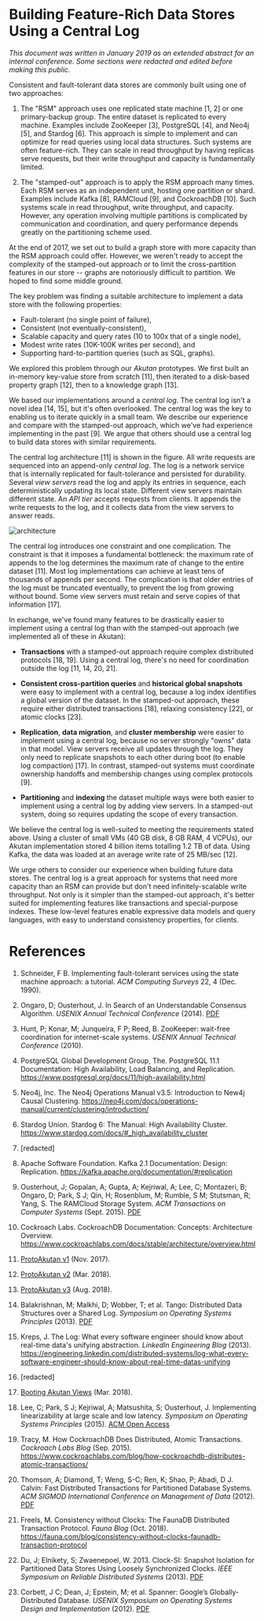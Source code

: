 Building Feature-Rich Data Stores Using a Central Log
=====================================================

*This document was written in January 2019 as an extended abstract for an
internal conference. Some sections were redacted and edited before making this
public.*

Consistent and fault-tolerant data stores are commonly built using one of two
approaches:

1.  The "RSM" approach uses one replicated state machine \[1, 2\] or one
    primary-backup group. The entire dataset is replicated to every machine.
    Examples include ZooKeeper \[3\], PostgreSQL \[4\], and Neo4j \[5\], and
    Stardog \[6\]. This approach is simple to implement and can optimize for
    read queries using local data structures. Such systems are often
    feature-rich. They can scale in read throughput by having replicas serve
    requests, but their write throughput and capacity is fundamentally limited.

2.  The "stamped-out" approach is to apply the RSM approach many times. Each RSM
    serves as an independent unit, hosting one partition or shard. Examples
    include Kafka \[8\], RAMCloud \[9\], and CockroachDB \[10\]. Such systems
    scale in read throughput, write throughput, and capacity. However, any
    operation involving multiple partitions is complicated by communication and
    coordination, and query performance depends greatly on the partitioning
    scheme used.

At the end of 2017, we set out to build a graph store with more capacity than
the RSM approach could offer. However, we weren't ready to accept the complexity
of the stamped-out approach or to limit the cross-partition features in our
store -- graphs are notoriously difficult to partition. We hoped to find some
middle ground.

The key problem was finding a suitable architecture to implement a data store
with the following properties:

  - Fault-tolerant (no single point of failure),
  - Consistent (not eventually-consistent),
  - Scalable capacity and query rates (10 to 100x that of a single node),
  - Modest write rates (10K-100K writes per second), and
  - Supporting hard-to-partition queries (such as SQL, graphs).

We explored this problem through our *Akutan* prototypes. We first built an
in-memory key-value store from scratch \[11\], then iterated to a disk-based
property graph \[12\], then to a knowledge graph \[13\].

We based our implementations around a *central log*. The central log isn't a
novel idea \[14, 15\], but it's often overlooked. The central log was the key to
enabling us to iterate quickly in a small team. We describe our experience and
compare with the stamped-out approach, which we've had experience implementing
in the past \[9\]. We argue that others should use a central log to build data
stores with similar requirements.

The central log architecture \[11\] is shown in the figure. All write requests
are sequenced into an append-only *central log*. The log is a network service
that is internally replicated for fault-tolerance and persisted for durability.
Several *view servers* read the log and apply its entries in sequence, each
deterministically updating its local state. Different view servers maintain
different state. An *API tier* accepts requests from clients. It appends the
write requests to the log, and it collects data from the view servers to answer
reads.

![architecture](central_log_arch.png)

The central log introduces one constraint and one complication. The constraint
is that it imposes a fundamental bottleneck: the maximum rate of appends to the
log determines the maximum rate of change to the entire dataset \[11\]. Most log
implementations can achieve at least tens of thousands of appends per second.
The complication is that older entries of the log must be truncated eventually,
to prevent the log from growing without bound. Some view servers must retain and
serve copies of that information \[17\].

In exchange, we've found many features to be drastically easier to implement
using a central log than with the stamped-out approach (we implemented all of
these in Akutan):

  - **Transactions** with a stamped-out approach require complex distributed
    protocols \[18, 19\]. Using a central log, there's no need for coordination
    outside the log \[11, 14, 20, 21\].

  - **Consistent cross-partition queries** and **historical global snapshots**
    were easy to implement with a central log, because a log index identifies a
    global version of the dataset. In the stamped-out approach, these require
    either distributed transactions \[18\], relaxing consistency \[22\], or
    atomic clocks \[23\].

  - **Replication**, **data migration**, and **cluster membership** were easier
    to implement using a central log, because no server strongly "owns" data in
    that model. View servers receive all updates through the log. They only need
    to replicate snapshots to each other during boot (to enable log compaction)
    \[17\]. In contrast, stamped-out systems must coordinate ownership handoffs
    and membership changes using complex protocols \[9\].

  - **Partitioning** and **indexing** the dataset multiple ways were both easier
    to implement using a central log by adding view servers. In a stamped-out
    system, doing so requires updating the scope of every transaction.

We believe the central log is well-suited to meeting the requirements stated
above. Using a cluster of small VMs (40 GB disk, 8 GB RAM, 4 VCPUs), our Akutan
implementation stored 4 billion items totalling 1.2 TB of data. Using Kafka, the
data was loaded at an average write rate of 25 MB/sec \[12\].

We urge others to consider our experience when building future data stores. The
central log is a great approach for systems that need more capacity than an RSM
can provide but don't need infinitely-scalable write throughput. Not only is it
simpler than the stamped-out approach, it's better suited for implementing
features like transactions and special-purpose indexes. These low-level features
enable expressive data models and query languages, with easy to understand
consistency properties, for clients.

# References

1.  Schneider, F B. Implementing fault-tolerant services using the state machine
    approach: a tutorial. *ACM Computing Surveys* 22, 4 (Dec. 1990).

2.  Ongaro, D; Ousterhout, J. In Search of an Understandable Consensus
    Algorithm. *USENIX Annual Technical Conference* (2014).
    [PDF](https://ongardie.net/var/blurbs/pubs/raft-atc14.pdf)

3.  Hunt, P; Konar, M; Junqueira, F P; Reed, B. ZooKeeper: wait-free
    coordination for internet-scale systems. *USENIX Annual Technical
    Conference* (2010).

4.  PostgreSQL Global Development Group, The. PostgreSQL 11.1 Documentation:
    High Availability, Load Balancing, and Replication.
    <https://www.postgresql.org/docs/11/high-availability.html>

5.  Neo4j, Inc. The Neo4j Operations Manual v3.5: Introduction to New4j Causal
    Clustering.
    <https://neo4j.com/docs/operations-manual/current/clustering/introduction/>

6.  Stardog Union. Stardog 6: The Manual: High Availability Cluster.
    <https://www.stardog.com/docs/#_high_availability_cluster>

7.  \[redacted\]

8.  Apache Software Foundation. Kafka 2.1 Documentation: Design: Replication.
    <https://kafka.apache.org/documentation/#replication>

9.  Ousterhout, J; Gopalan, A; Gupta, A; Kejriwal, A; Lee, C; Montazeri, B;
    Ongaro, D; Park, S J; Qin, H; Rosenblum, M; Rumble, S M; Stutsman, R; Yang,
    S. The RAMCloud Storage System. *ACM Transactions on Computer Systems*
    (Sept. 2015).
    [PDF](https://ongardie.net/var/blurbs/pubs/ramcloud-tocs15.pdf)

10. Cockroach Labs. CockroachDB Documentation: Concepts: Architecture Overview.
    <https://www.cockroachlabs.com/docs/stable/architecture/overview.html>

11. [ProtoAkutan v1](protoakutan_v1.md) (Nov. 2017).

12. [ProtoAkutan v2](protoakutan_v2.md) (Mar. 2018).

13. [ProtoAkutan v3](protoakutan_v3.md) (Aug. 2018).

14. Balakrishnan, M; Malkhi, D; Wobber, T; et al. Tango: Distributed Data
    Structures over a Shared Log. *Symposium on Operating Systems Principles*
    (2013).
    [PDF](https://www.microsoft.com/en-us/research/wp-content/uploads/2013/11/Tango.pdf)

15. Kreps, J. The Log: What every software engineer should know about real-time
    data's unifying abstraction. *LinkedIn Engineering Blog* (2013).
    <https://engineering.linkedin.com/distributed-systems/log-what-every-software-engineer-should-know-about-real-time-datas-unifying>

16. \[redacted\]

17. [Booting Akutan Views](booting_views.md) (Mar. 2018).

18. Lee, C; Park, S J; Kejriwal, A; Matsushita, S; Ousterhout, J.
    Implementing linearizability at large scale and low latency.
    *Symposium on Operating Systems Principles* (2015).
    [ACM Open Access](https://dl.acm.org/citation.cfm?id=2815416)

19. Tracy, M. How CockroachDB Does Distributed, Atomic Transactions.
    *Cockroach Labs Blog* (Sep. 2015).
    <https://www.cockroachlabs.com/blog/how-cockroachdb-distributes-atomic-transactions/>

20. Thomson, A; Diamond, T; Weng, S-C; Ren, K; Shao, P; Abadi, D J.
    Calvin: Fast Distributed Transactions for Partitioned Database
    Systems. *ACM SIGMOD International Conference on Management of
    Data* (2012).
    [PDF](http://cs.yale.edu/homes/thomson/publications/calvin-sigmod12.pdf)

21. Freels, M. Consistency without Clocks: The FaunaDB Distributed
    Transaction Protocol. *Fauna Blog* (Oct. 2018).
    <https://fauna.com/blog/consistency-without-clocks-faunadb-transaction-protocol>

22. Du, J; Elnikety, S; Zwaenepoel, W. 2013. Clock-SI: Snapshot
    Isolation for Partitioned Data Stores Using Loosely Synchronized
    Clocks. *IEEE Symposium on Reliable Distributed Systems* (2013).
    [PDF](https://infoscience.epfl.ch/record/187553/files/srds2013_clocksi.pdf)

23. Corbett, J C; Dean, J; Epstein, M; et al. Spanner: Google’s
    Globally-Distributed Database. *USENIX Symposium on Operating
    Systems Design and Implementation* (2012).
    [PDF](https://www.usenix.org/system/files/conference/osdi12/osdi12-final-16.pdf)
